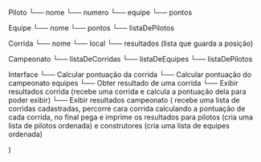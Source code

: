 Piloto 
└── nome
└── numero
└── equipe
└── pontos

Equipe
└── nome
└── pontos
└── listaDePilotos

Corrida
└── nome
└── local
└── resultados (lista que guarda a posição)

Campeonato 
└── listaDeCorridas
└── listaDeEquipes
└── listaDePilotos

Interface
└── Calcular pontuação da corrida
└── Calcular pontuação do campeonato equipes
└── Obter resultado de uma corrida
└── Exibir resultados corrida (recebe uma corrida e calcula a pontuação dela para poder exibir)
└── Exibir resultados campeonato (
recebe uma lista de corridas cadastradas, 
percorre cara corrida calculando a pontuação de cada corrida,
no final pega e imprime os resultados para pilotos (cria uma lista de pilotos ordenada) e construtores (cria uma lista de equipes ordenada)

)